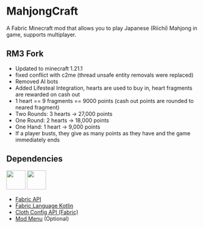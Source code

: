 # MahjongCraft
A Fabric Minecraft mod that allows you to play Japanese (Riichi) Mahjong in game, supports multiplayer.

## RM3 Fork
* Updated to minecraft 1.21.1
* fixed conflict with c2me (thread unsafe entity removals were replaced)
* Removed AI bots
* Added Lifesteal Integration, hearts are used to buy in, heart fragments are rewarded on cash out
* 1 heart == 9 fragments == 9000 points (cash out points are rounded to neared fragment)
* Two Rounds: 3 hearts -> 27,000 points
* One Round: 2 hearts -> 18,000 points
* One Hand: 1 heart -> 9,000 points
* If a player busts, they give as many points as they have and the game immediately ends


## Dependencies
<div>
    <a href="https://www.curseforge.com/minecraft/mc-mods/fabric-api"><img alt="" src="https://i.imgur.com/Ol1Tcf8.png" height="50"/></a>
    <a href="https://www.curseforge.com/minecraft/mc-mods/fabric-language-kotlin"><img alt="" src="https://i.imgur.com/c1DH9VL.png" height="50"/></a>
</div>

- [Fabric API](https://www.curseforge.com/minecraft/mc-mods/fabric-api)
- [Fabric Language Kotlin](https://www.curseforge.com/minecraft/mc-mods/fabric-language-kotlin)
- [Cloth Config API (Fabric)](https://www.curseforge.com/minecraft/mc-mods/cloth-config)
- [Mod Menu](https://www.curseforge.com/minecraft/mc-mods/modmenu) (Optional)
